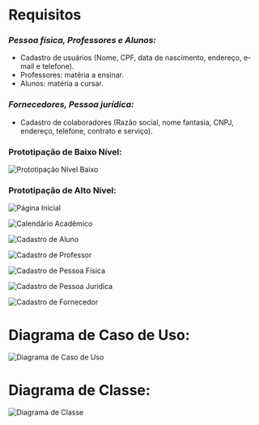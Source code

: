 # Requisitos

### *Pessoa física, Professores e Alunos:*

- Cadastro de usuários (Nome, CPF, data de nascimento, endereço, e-mail e telefone).
- Professores: matéria a ensinar.
- Alunos: matéria a cursar.

### *Fornecedores, Pessoa jurídica:*

- Cadastro de colaboradores (Razão social, nome fantasia, CNPJ, endereço, telefone, contrato e serviço).

### Prototipação de Baixo Nível:

![Prototipação Nível Baixo](https://github.com/Vinicnd/Gerenciamento-de-Dados-da-Universade/blob/main/prototipação%20baixa.png)

### Prototipação de Alto Nível:

![Página Inicial](https://github.com/Vinicnd/Gerenciamento-de-Dados-da-Universidade/blob/main/Imagens/Pagina%20inicial.png)

![Calendário Acadêmico](https://github.com/Vinicnd/Gerenciamento-de-Dados-da-Universidade/blob/main/Imagens/Calendário%20academico.png)

![Cadastro de Aluno](https://github.com/Vinicnd/Gerenciamento-de-Dados-da-Universidade/blob/main/Imagens/Cadastro%20aluno.png)

![Cadastro de Professor](https://github.com/Vinicnd/Gerenciamento-de-Dados-da-Universidade/blob/main/Imagens/Cadastro%20professor.png)

![Cadastro de Pessoa Física](https://github.com/Vinicnd/Gerenciamento-de-Dados-da-Universidade/blob/main/Imagens/Cadastro%20pessoa%20fisica.png)

![Cadastro de Pessoa Jurídica]()

![Cadastro de Fornecedor]()

# Diagrama de Caso de Uso:

![Diagrama de Caso de Uso](https://github.com/Vinicnd/Gerenciamento-de-Dados-da-Universade/blob/main/diagrama%20de%20caso%20de%20uso.png)

# Diagrama de Classe:

![Diagrama de Classe](https://github.com/Vinicnd/Gerenciamento-de-Dados-da-Universade/blob/main/diagrama%20de%20classe.png)
